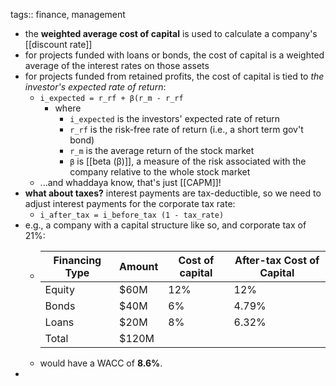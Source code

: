 tags:: finance, management

- the **weighted average cost of capital** is used to calculate a company's [[discount rate]]
- for projects funded with loans or bonds, the cost of capital is a weighted average of the interest rates on those assets
- for projects funded from retained profits, the cost of capital is tied to *the investor's expected rate of return*:
	- `i_expected = r_rf + β(r_m - r_rf`
		- where
			- `i_expected` is the investors' expected rate of return
			- `r_rf` is the risk-free rate of return (i.e., a short term gov't bond)
			- `r_m` is the average return of the stock market
			- `β` is [[beta (β)]], a measure of the risk associated with the company relative to the whole stock market
	- ...and whaddaya know, that's just [[CAPM]]!
- **what about taxes?** interest payments are tax-deductible, so we need to adjust interest payments for the corporate tax rate:
	- `i_after_tax = i_before_tax (1 - tax_rate)`
- e.g., a company with a capital structure like so, and corporate tax of 21%:
	- | Financing Type | Amount | Cost of capital | After-tax Cost of Capital |
	  | --- | --- | --- | ---|
	  | Equity | $60M | 12% | 12%|
	  | Bonds | $40M | 6% | 4.79% |
	  | Loans | $20M | 8% | 6.32% |
	  | Total | $120M | | |
	- would have a WACC of **8.6%**.
-